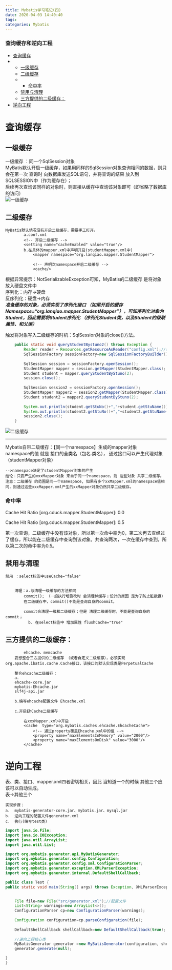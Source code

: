 ```yaml
---
title: Mybatis学习笔记(四)
date: 2020-04-03 14:40:40
tags: 
categories: Mybatis
---
```


<!--more-->

### 查询缓存和逆向工程

- [查询缓存](#_2)
- - [一级缓存](#_4)
  - [二级缓存](#_9)
  - - [命中率](#_57)
  - [禁用与清理](#_65)
  - [三方提供的二级缓存：](#_80)
- [逆向工程](#_101)

# 查询缓存

## 一级缓存

一级缓存 ：同一个SqlSession对象  
MyBatis默认开启一级缓存，如果用同样的SqlSession对象查询相同的数据，则只会在第一次 查询时 向数据库发送SQL语句，并将查询的结果 放入到SQLSESSION中（作为缓存在）；  
后续再次查询该同样的对象时，则直接从缓存中查询该对象即可（即省略了数据库的访问）  
![一级缓存](https://img-blog.csdnimg.cn/20200403143801163.png?x-oss-process=image/watermark,type_ZmFuZ3poZW5naGVpdGk,shadow_10,text_aHR0cHM6Ly9ibG9nLmNzZG4ubmV0L3FxXzIxMDQwNTU5,size_16,color_FFFFFF,t_70)

## 二级缓存

```
MyBatis默认情况没有开启二级缓存，需要手工打开。
		a.conf.xml
		<!-- 开启二级缓存 -->
		<setting name="cacheEnabled" value="true"/>
		b.在具体的mapper.xml中声明开启(studentMapper.xml中)
			<mapper namespace="org.lanqiao.mapper.StudentMapper">

			<!-- 声明次namespace开启二级缓存 -->
			<cache/>
```

根据异常提示：NotSerializableException可知，MyBatis的二级缓存 是将对象 放入硬盘文件中  
序列化：内存->硬盘  
反序列化：硬盘->内存  
_**准备缓存的对象，必须实现了序列化接口 （如果开启的缓存Namespace=“org.lanqiao.mapper.StudentMapper”），可知序列化对象为Student，因此需要将Student序列化 （序列化Student类，以及Student的级联属性、和父类）**_

触发将对象写入二级缓存的时机：SqlSession对象的close\(\)方法。

```java
	public static void queryStudentBystuno2() throws Exception {
		Reader reader = Resources.getResourceAsReader("config.xml");//把该配置文件变成对象
		SqlSessionFactory sessionFactory=new SqlSessionFactoryBuilder().build(reader);
		
		SqlSession session = sessionFactory.openSession();
		StudentMapper mapper = session.getMapper(StudentMapper.class);	
		Student student = mapper.queryStudentByStuno(2);
		session.close();
		
		SqlSession session2 = sessionFactory.openSession();
		StudentMapper mapper2 = session2.getMapper(StudentMapper.class);	
		Student student2 = mapper2.queryStudentByStuno(2);
		
		System.out.println(student.getStuNo()+","+student.getStuName());
		System.out.println(student2.getStuNo()+","+student2.getStuName());
		session2.close();
	}
```

![二级缓存](https://img-blog.csdnimg.cn/20200403143833145.png?x-oss-process=image/watermark,type_ZmFuZ3poZW5naGVpdGk,shadow_10,text_aHR0cHM6Ly9ibG9nLmNzZG4ubmV0L3FxXzIxMDQwNTU5,size_16,color_FFFFFF,t_70)

---

Mybatis自带二级缓存：【同一个namespace】生成的mapper对象  
namespace的值 就是 接口的全类名（包名.类名）， 通过接口可以产生代理对象（studentMapper对象）

```
-->namespace决定了studentMapper对象的产生
结论：只要产生的xxxMapper对象 来自于同一个namespace，则 这些对象 共享二级缓存。
注意：二级缓存 的范围是同一个namespace, 如果有多个xxMapper.xml的namespace值相同，则通过这些xxxMapper.xml产生的xxMapper对象仍然共享二级缓存。
```

### 命中率

Cache Hit Ratio \[org.cduck.mapper.StudentMapper\]: 0.0

Cache Hit Ratio \[org.cduck.mapper.StudentMapper\]: 0.5

第一次查询，二级缓存中没有该对象，所以第一次命中率为0，第二次再去查经过了缓存，所以能在二级缓存中查询到该对象。共查询两次，一次在缓存中查到，所以第二次的命中率为0.5。

## 禁用与清理

```
禁用 ：select标签中useCache="false"
	

	清理：a.与清理一级缓存的方法相同
		commit(); （一般执行增删改时 会清理掉缓存；设计的原因 是为了防止脏数据）
		在二级缓存中，commit()不能是查询自身的commit。

		commit会清理一级和二级缓存；但是 清理二级缓存时，不能是查询自身的commit；
	      b. 在select标签中 增加属性 flushCache="true"
```

## 三方提供的二级缓存：

```
		ehcache、memcache
	要想整合三方提供的二级缓存 （或者自定义二级缓存），必须实现org.apache.ibatis.cache.Cache接口，该接口的默认实现类是PerpetualCache
	
	整合ehcache二级缓存：
	a.
	ehcache-core.jar
	mybatis-Ehcache.jar
	slf4j-api.jar
	
	b.编写ehcache配置文件 Ehcache.xml

	c.开启EhCache二级缓存

		在xxxMapper.xml中开启
		<cache  type="org.mybatis.caches.ehcache.EhcacheCache">
			<!-- 通过property覆盖Ehcache.xml中的值 -->
			<property name="maxElementsInMemory" value="2000"/>
			<property name="maxElementsOnDisk" value="3000"/>
		</cache>
```

# 逆向工程

表、类、接口、mapper.xml四者密切相关，因此 当知道一个的时候 其他三个应该可以自动生成。  
表->其他三个

```
实现步骤：
a.  mybatis-generator-core.jar、mybatis.jar、mysql.jar
b.  逆向工程的配置文件generator.xml
c.  执行(编写test类)
```

```java
import java.io.File;
import java.io.IOException;
import java.util.ArrayList;
import java.util.List;

import org.mybatis.generator.api.MyBatisGenerator;
import org.mybatis.generator.config.Configuration;
import org.mybatis.generator.config.xml.ConfigurationParser;
import org.mybatis.generator.exception.XMLParserException;
import org.mybatis.generator.internal.DefaultShellCallback;

public class Test {
public static void main(String[] args) throws Exception, XMLParserException {
	

	File file=new File("src/generator.xml");//配置文件
	List<String> warnings=new ArrayList<>();
	ConfigurationParser cp=new ConfigurationParser(warnings);
	
	Configuration configuration=cp.parseConfiguration(file);
	
	DefaultShellCallback shellCallback=new DefaultShellCallback(true);
	
	//逆向工程核心类
	MyBatisGenerator generator =new MyBatisGenerator(configuration, shellCallback, warnings);
	generator.generate(null);

}
}
```